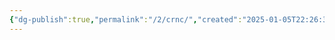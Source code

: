 ```yaml
---
{"dg-publish":true,"permalink":"/2/crnc/","created":"2025-01-05T22:26:35.984+09:00","updated":"2025-07-29T21:37:04.521+09:00"}
---
```


